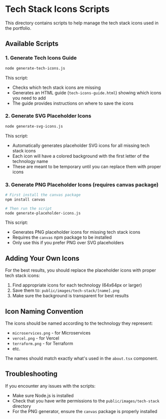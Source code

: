 # Tech Stack Icons Scripts

This directory contains scripts to help manage the tech stack icons used in the portfolio.

## Available Scripts

### 1. Generate Tech Icons Guide

```bash
node generate-tech-icons.js
```

This script:
- Checks which tech stack icons are missing
- Generates an HTML guide (`tech-icons-guide.html`) showing which icons you need to add
- The guide provides instructions on where to save the icons

### 2. Generate SVG Placeholder Icons

```bash
node generate-svg-icons.js
```

This script:
- Automatically generates placeholder SVG icons for all missing tech stack icons
- Each icon will have a colored background with the first letter of the technology name
- These are meant to be temporary until you can replace them with proper icons

### 3. Generate PNG Placeholder Icons (requires canvas package)

```bash
# First install the canvas package
npm install canvas

# Then run the script
node generate-placeholder-icons.js
```

This script:
- Generates PNG placeholder icons for missing tech stack icons
- Requires the `canvas` npm package to be installed
- Only use this if you prefer PNG over SVG placeholders

## Adding Your Own Icons

For the best results, you should replace the placeholder icons with proper tech stack icons:

1. Find appropriate icons for each technology (64x64px or larger)
2. Save them to: `public/images/tech-stack/[name].png`
3. Make sure the background is transparent for best results

## Icon Naming Convention

The icons should be named according to the technology they represent:

- `microservices.png` - for Microservices
- `vercel.png` - for Vercel
- `terraform.png` - for Terraform
- etc.

The names should match exactly what's used in the `about.tsx` component.

## Troubleshooting

If you encounter any issues with the scripts:

- Make sure Node.js is installed
- Check that you have write permissions to the `public/images/tech-stack` directory
- For the PNG generator, ensure the `canvas` package is properly installed 
